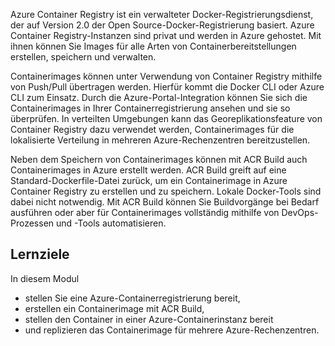 Azure Container Registry ist ein verwalteter Docker-Registrierungsdienst, der auf Version 2.0 der Open Source-Docker-Registrierung basiert. Azure Container Registry-Instanzen sind privat und werden in Azure gehostet. Mit ihnen können Sie Images für alle Arten von Containerbereitstellungen erstellen, speichern und verwalten.

Containerimages können unter Verwendung von Container Registry mithilfe von Push/Pull übertragen werden. Hierfür kommt die Docker CLI oder Azure CLI zum Einsatz. Durch die Azure-Portal-Integration können Sie sich die Containerimages in Ihrer Containerregistrierung ansehen und sie so überprüfen. In verteilten Umgebungen kann das Georeplikationsfeature von Container Registry dazu verwendet werden, Containerimages für die lokalisierte Verteilung in mehreren Azure-Rechenzentren bereitzustellen.

Neben dem Speichern von Containerimages können mit ACR Build auch Containerimages in Azure erstellt werden. ACR Build greift auf eine Standard-Dockerfile-Datei zurück, um ein Containerimage in Azure Container Registry zu erstellen und zu speichern. Lokale Docker-Tools sind dabei nicht notwendig. Mit ACR Build können Sie Buildvorgänge bei Bedarf ausführen oder aber für Containerimages vollständig mithilfe von DevOps-Prozessen und -Tools automatisieren.

## <a name="learning-objectives"></a>Lernziele

In diesem Modul

- stellen Sie eine Azure-Containerregistrierung bereit,
- erstellen ein Containerimage mit ACR Build,
- stellen den Container in einer Azure-Containerinstanz bereit
- und replizieren das Containerimage für mehrere Azure-Rechenzentren.